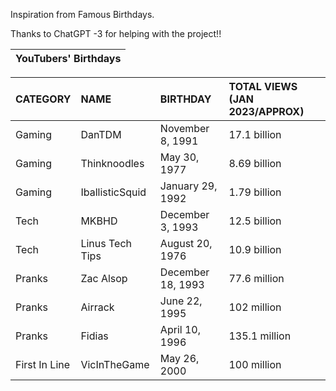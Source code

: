 Inspiration from Famous Birthdays.

Thanks to ChatGPT -3 for helping with the project!!

| YouTubers' Birthdays |
| -------------------- |

| CATEGORY      | NAME            | BIRTHDAY          | TOTAL VIEWS (JAN 2023/APPROX) |
| :------------ | :-------------- | :---------------- | :---------------------------- |
| Gaming        | DanTDM          | November 8, 1991  | 17.1 billion                  |
| Gaming        | Thinknoodles    | May 30, 1977      | 8.69 billion                  |
| Gaming        | IballisticSquid | January 29, 1992  | 1.79 billion                  |
| Tech          | MKBHD           | December 3, 1993  | 12.5 billion                  |
| Tech          | Linus Tech Tips | August 20, 1976   | 10.9 billion                  |
| Pranks        | Zac Alsop       | December 18, 1993 | 77.6 million                  |
| Pranks        | Airrack         | June 22, 1995     | 102 million                   |
| Pranks        | Fidias          | April 10, 1996    | 135.1 million                 |
| First In Line | VicInTheGame    | May 26, 2000      | 100 million                   |
